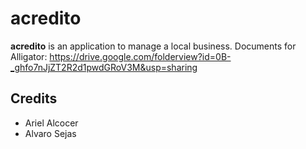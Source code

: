 # acredito
**acredito** is an application to manage a local business.
Documents for Alligator: https://drive.google.com/folderview?id=0B-_ghfo7nJjZT2R2d1pwdGRoV3M&usp=sharing

## Credits

* Ariel Alcocer
* Alvaro Sejas

